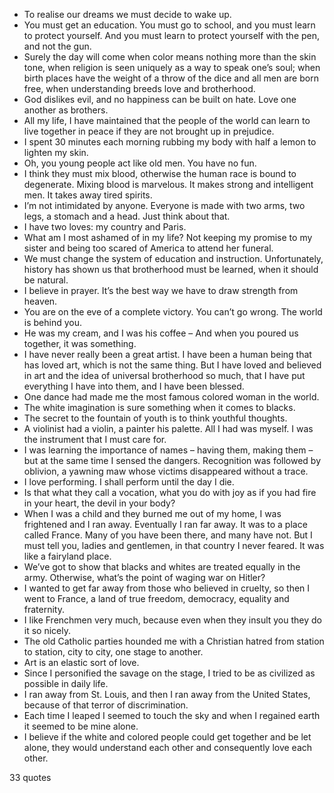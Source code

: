  - To realise our dreams we must decide to wake up.
 - You must get an education. You must go to school, and you must learn to protect yourself. And you must learn to protect yourself with the pen, and not the gun.
 - Surely the day will come when color means nothing more than the skin tone, when religion is seen uniquely as a way to speak one’s soul; when birth places have the weight of a throw of the dice and all men are born free, when understanding breeds love and brotherhood.
 - God dislikes evil, and no happiness can be built on hate. Love one another as brothers.
 - All my life, I have maintained that the people of the world can learn to live together in peace if they are not brought up in prejudice.
 - I spent 30 minutes each morning rubbing my body with half a lemon to lighten my skin.
 - Oh, you young people act like old men. You have no fun.
 - I think they must mix blood, otherwise the human race is bound to degenerate. Mixing blood is marvelous. It makes strong and intelligent men. It takes away tired spirits.
 - I’m not intimidated by anyone. Everyone is made with two arms, two legs, a stomach and a head. Just think about that.
 - I have two loves: my country and Paris.
 - What am I most ashamed of in my life? Not keeping my promise to my sister and being too scared of America to attend her funeral.
 - We must change the system of education and instruction. Unfortunately, history has shown us that brotherhood must be learned, when it should be natural.
 - I believe in prayer. It’s the best way we have to draw strength from heaven.
 - You are on the eve of a complete victory. You can’t go wrong. The world is behind you.
 - He was my cream, and I was his coffee – And when you poured us together, it was something.
 - I have never really been a great artist. I have been a human being that has loved art, which is not the same thing. But I have loved and believed in art and the idea of universal brotherhood so much, that I have put everything I have into them, and I have been blessed.
 - One dance had made me the most famous colored woman in the world.
 - The white imagination is sure something when it comes to blacks.
 - The secret to the fountain of youth is to think youthful thoughts.
 - A violinist had a violin, a painter his palette. All I had was myself. I was the instrument that I must care for.
 - I was learning the importance of names – having them, making them – but at the same time I sensed the dangers. Recognition was followed by oblivion, a yawning maw whose victims disappeared without a trace.
 - I love performing. I shall perform until the day I die.
 - Is that what they call a vocation, what you do with joy as if you had fire in your heart, the devil in your body?
 - When I was a child and they burned me out of my home, I was frightened and I ran away. Eventually I ran far away. It was to a place called France. Many of you have been there, and many have not. But I must tell you, ladies and gentlemen, in that country I never feared. It was like a fairyland place.
 - We’ve got to show that blacks and whites are treated equally in the army. Otherwise, what’s the point of waging war on Hitler?
 - I wanted to get far away from those who believed in cruelty, so then I went to France, a land of true freedom, democracy, equality and fraternity.
 - I like Frenchmen very much, because even when they insult you they do it so nicely.
 - The old Catholic parties hounded me with a Christian hatred from station to station, city to city, one stage to another.
 - Art is an elastic sort of love.
 - Since I personified the savage on the stage, I tried to be as civilized as possible in daily life.
 - I ran away from St. Louis, and then I ran away from the United States, because of that terror of discrimination.
 - Each time I leaped I seemed to touch the sky and when I regained earth it seemed to be mine alone.
 - I believe if the white and colored people could get together and be let alone, they would understand each other and consequently love each other.

33 quotes